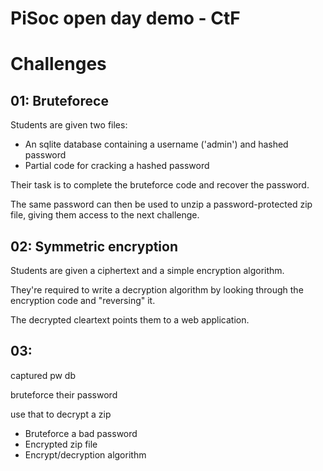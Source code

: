 # PiSoc open day demo - CtF

# Challenges 

## 01: Bruteforece

Students are given two files:

- An sqlite database containing a username ('admin') and hashed password
- Partial code for cracking a hashed password

Their task is to complete the bruteforce code and recover the password. 

The same password can then be used to unzip a password-protected zip file, giving them access to the next challenge.

## 02: Symmetric encryption 

Students are given a ciphertext and a simple encryption algorithm. 

They're required to write a decryption algorithm by looking through the encryption code and "reversing" it.

The decrypted cleartext points them to a web application.

## 03: 

captured pw db

bruteforce their password

use that to decrypt a zip



- Bruteforce a bad password
- Encrypted zip file
- Encrypt/decryption algorithm
